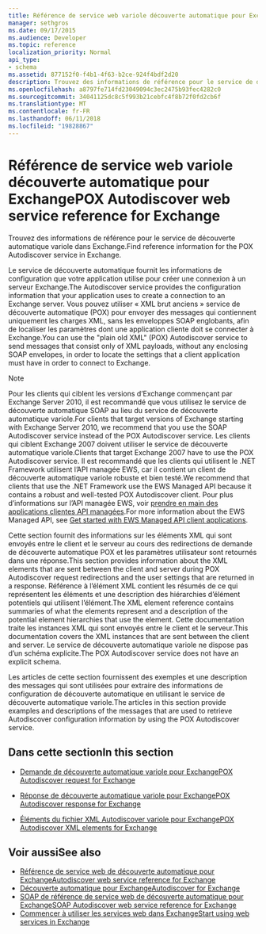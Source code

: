 ```yaml
---
title: Référence de service web variole découverte automatique pour Exchange
manager: sethgros
ms.date: 09/17/2015
ms.audience: Developer
ms.topic: reference
localization_priority: Normal
api_type:
- schema
ms.assetid: 877152f0-f4b1-4f63-b2ce-924f4bdf2d20
description: Trouvez des informations de référence pour le service de découverte automatique variole dans Exchange.
ms.openlocfilehash: a8797fe714fd23049094c3ec2475b93fec4282c0
ms.sourcegitcommit: 34041125dc8c5f993b21cebfc4f8b72f0fd2cb6f
ms.translationtype: MT
ms.contentlocale: fr-FR
ms.lasthandoff: 06/11/2018
ms.locfileid: "19828867"
---
```

# <a name="pox-autodiscover-web-service-reference-for-exchange"></a><span data-ttu-id="7ac7a-103">Référence de service web variole découverte automatique pour Exchange</span><span class="sxs-lookup"><span data-stu-id="7ac7a-103">POX Autodiscover web service reference for Exchange</span></span>

<span data-ttu-id="7ac7a-104">Trouvez des informations de référence pour le service de découverte automatique variole dans Exchange.</span><span class="sxs-lookup"><span data-stu-id="7ac7a-104">Find reference information for the POX Autodiscover service in Exchange.</span></span>
  
<span data-ttu-id="7ac7a-105">Le service de découverte automatique fournit les informations de configuration que votre application utilise pour créer une connexion à un serveur Exchange.</span><span class="sxs-lookup"><span data-stu-id="7ac7a-105">The Autodiscover service provides the configuration information that your application uses to create a connection to an Exchange server.</span></span> <span data-ttu-id="7ac7a-106">Vous pouvez utiliser « XML brut anciens » service de découverte automatique (POX) pour envoyer des messages qui contiennent uniquement les charges XML, sans les enveloppes SOAP englobants, afin de localiser les paramètres dont une application cliente doit se connecter à Exchange.</span><span class="sxs-lookup"><span data-stu-id="7ac7a-106">You can use the "plain old XML" (POX) Autodiscover service to send messages that consist only of XML payloads, without any enclosing SOAP envelopes, in order to locate the settings that a client application must have in order to connect to Exchange.</span></span>
  
> [!NOTE]
> <span data-ttu-id="7ac7a-107">Pour les clients qui ciblent les versions d’Exchange commençant par Exchange Server 2010, il est recommandé que vous utilisez le service de découverte automatique SOAP au lieu du service de découverte automatique variole.</span><span class="sxs-lookup"><span data-stu-id="7ac7a-107">For clients that target versions of Exchange starting with Exchange Server 2010, we recommend that you use the SOAP Autodiscover service instead of the POX Autodiscover service.</span></span> <span data-ttu-id="7ac7a-108">Les clients qui ciblent Exchange 2007 doivent utiliser le service de découverte automatique variole.</span><span class="sxs-lookup"><span data-stu-id="7ac7a-108">Clients that target Exchange 2007 have to use the POX Autodiscover service.</span></span> <span data-ttu-id="7ac7a-109">Il est recommandé que les clients qui utilisent le .NET Framework utilisent l’API managée EWS, car il contient un client de découverte automatique variole robuste et bien testé.</span><span class="sxs-lookup"><span data-stu-id="7ac7a-109">We recommend that clients that use the .NET Framework use the EWS Managed API because it contains a robust and well-tested POX Autodiscover client.</span></span> <span data-ttu-id="7ac7a-110">Pour plus d’informations sur l’API managée EWS, voir [prendre en main des applications clientes API managées](http://msdn.microsoft.com/library/c2267733-6f4f-49e5-9614-1e4a24c3af1a%28Office.15%29.aspx).</span><span class="sxs-lookup"><span data-stu-id="7ac7a-110">For more information about the EWS Managed API, see [Get started with EWS Managed API client applications](http://msdn.microsoft.com/library/c2267733-6f4f-49e5-9614-1e4a24c3af1a%28Office.15%29.aspx).</span></span> 
  
<span data-ttu-id="7ac7a-111">Cette section fournit des informations sur les éléments XML qui sont envoyés entre le client et le serveur au cours des redirections de demande de découverte automatique POX et les paramètres utilisateur sont retournés dans une réponse.</span><span class="sxs-lookup"><span data-stu-id="7ac7a-111">This section provides information about the XML elements that are sent between the client and server during POX Autodiscover request redirections and the user settings that are returned in a response.</span></span> <span data-ttu-id="7ac7a-112">Référence à l’élément XML contient les résumés de ce qui représentent les éléments et une description des hiérarchies d’élément potentiels qui utilisent l’élément.</span><span class="sxs-lookup"><span data-stu-id="7ac7a-112">The XML element reference contains summaries of what the elements represent and a description of the potential element hierarchies that use the element.</span></span> <span data-ttu-id="7ac7a-113">Cette documentation traite les instances XML qui sont envoyés entre le client et le serveur.</span><span class="sxs-lookup"><span data-stu-id="7ac7a-113">This documentation covers the XML instances that are sent between the client and server.</span></span> <span data-ttu-id="7ac7a-114">Le service de découverte automatique variole ne dispose pas d’un schéma explicite.</span><span class="sxs-lookup"><span data-stu-id="7ac7a-114">The POX Autodiscover service does not have an explicit schema.</span></span>
  
<span data-ttu-id="7ac7a-115">Les articles de cette section fournissent des exemples et une description des messages qui sont utilisées pour extraire des informations de configuration de découverte automatique en utilisant le service de découverte automatique variole.</span><span class="sxs-lookup"><span data-stu-id="7ac7a-115">The articles in this section provide examples and descriptions of the messages that are used to retrieve Autodiscover configuration information by using the POX Autodiscover service.</span></span> 
  
## <a name="in-this-section"></a><span data-ttu-id="7ac7a-116">Dans cette section</span><span class="sxs-lookup"><span data-stu-id="7ac7a-116">In this section</span></span>
<span data-ttu-id="7ac7a-117"><a name="bk_InThisSection"> </a></span><span class="sxs-lookup"><span data-stu-id="7ac7a-117"></span></span>

- [<span data-ttu-id="7ac7a-118">Demande de découverte automatique variole pour Exchange</span><span class="sxs-lookup"><span data-stu-id="7ac7a-118">POX Autodiscover request for Exchange</span></span>](pox-autodiscover-request-for-exchange.md)
    
- [<span data-ttu-id="7ac7a-119">Réponse de découverte automatique variole pour Exchange</span><span class="sxs-lookup"><span data-stu-id="7ac7a-119">POX Autodiscover response for Exchange</span></span>](pox-autodiscover-response-for-exchange.md)
    
- [<span data-ttu-id="7ac7a-120">Éléments du fichier XML Autodiscover variole pour Exchange</span><span class="sxs-lookup"><span data-stu-id="7ac7a-120">POX Autodiscover XML elements for Exchange</span></span>](pox-autodiscover-xml-elements-for-exchange.md)
    
## <a name="see-also"></a><span data-ttu-id="7ac7a-121">Voir aussi</span><span class="sxs-lookup"><span data-stu-id="7ac7a-121">See also</span></span>

- [<span data-ttu-id="7ac7a-122">Référence de service web de découverte automatique pour Exchange</span><span class="sxs-lookup"><span data-stu-id="7ac7a-122">Autodiscover web service reference for Exchange</span></span>](autodiscover-web-service-reference-for-exchange.md)
- [<span data-ttu-id="7ac7a-123">Découverte automatique pour Exchange</span><span class="sxs-lookup"><span data-stu-id="7ac7a-123">Autodiscover for Exchange</span></span>](../exchange-web-services/autodiscover-for-exchange.md)   
- [<span data-ttu-id="7ac7a-124">SOAP de référence de service web de découverte automatique pour Exchange</span><span class="sxs-lookup"><span data-stu-id="7ac7a-124">SOAP Autodiscover web service reference for Exchange</span></span>](soap-autodiscover-web-service-reference-for-exchange.md)
- [<span data-ttu-id="7ac7a-125">Commencer à utiliser les services web dans Exchange</span><span class="sxs-lookup"><span data-stu-id="7ac7a-125">Start using web services in Exchange</span></span>](../exchange-web-services/start-using-web-services-in-exchange.md)
    


